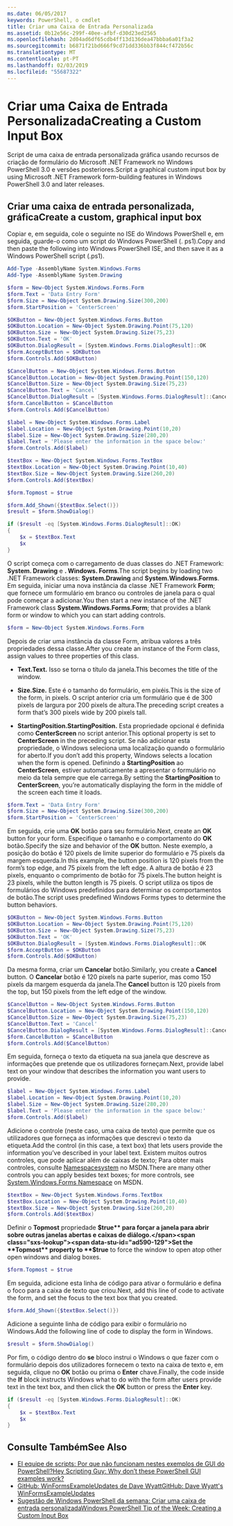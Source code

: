 ```yaml
---
ms.date: 06/05/2017
keywords: PowerShell, o cmdlet
title: Criar uma Caixa de Entrada Personalizada
ms.assetid: 0b12e56c-299f-40ee-afbf-d30d23ed2565
ms.openlocfilehash: 2d04ad6df65cdb4ff13d136dea47bbba6a01f3a2
ms.sourcegitcommit: b6871f21bd666f9cd71dd336bb3f844cf472b56c
ms.translationtype: MT
ms.contentlocale: pt-PT
ms.lasthandoff: 02/03/2019
ms.locfileid: "55687322"
---
```

# <a name="creating-a-custom-input-box"></a><span data-ttu-id="ad590-103">Criar uma Caixa de Entrada Personalizada</span><span class="sxs-lookup"><span data-stu-id="ad590-103">Creating a Custom Input Box</span></span>

<span data-ttu-id="ad590-104">Script de uma caixa de entrada personalizada gráfica usando recursos de criação de formulário do Microsoft .NET Framework no Windows PowerShell 3.0 e versões posteriores.</span><span class="sxs-lookup"><span data-stu-id="ad590-104">Script a graphical custom input box by using Microsoft .NET Framework form-building features in Windows PowerShell 3.0 and later releases.</span></span>

## <a name="create-a-custom-graphical-input-box"></a><span data-ttu-id="ad590-105">Criar uma caixa de entrada personalizada, gráfica</span><span class="sxs-lookup"><span data-stu-id="ad590-105">Create a custom, graphical input box</span></span>

<span data-ttu-id="ad590-106">Copiar e, em seguida, cole o seguinte no ISE do Windows PowerShell e, em seguida, guarde-o como um script do Windows PowerShell (. ps1).</span><span class="sxs-lookup"><span data-stu-id="ad590-106">Copy and then paste the following into Windows PowerShell ISE, and then save it as a Windows PowerShell script (.ps1).</span></span>

```powershell
Add-Type -AssemblyName System.Windows.Forms
Add-Type -AssemblyName System.Drawing

$form = New-Object System.Windows.Forms.Form
$form.Text = 'Data Entry Form'
$form.Size = New-Object System.Drawing.Size(300,200)
$form.StartPosition = 'CenterScreen'

$OKButton = New-Object System.Windows.Forms.Button
$OKButton.Location = New-Object System.Drawing.Point(75,120)
$OKButton.Size = New-Object System.Drawing.Size(75,23)
$OKButton.Text = 'OK'
$OKButton.DialogResult = [System.Windows.Forms.DialogResult]::OK
$form.AcceptButton = $OKButton
$form.Controls.Add($OKButton)

$CancelButton = New-Object System.Windows.Forms.Button
$CancelButton.Location = New-Object System.Drawing.Point(150,120)
$CancelButton.Size = New-Object System.Drawing.Size(75,23)
$CancelButton.Text = 'Cancel'
$CancelButton.DialogResult = [System.Windows.Forms.DialogResult]::Cancel
$form.CancelButton = $CancelButton
$form.Controls.Add($CancelButton)

$label = New-Object System.Windows.Forms.Label
$label.Location = New-Object System.Drawing.Point(10,20)
$label.Size = New-Object System.Drawing.Size(280,20)
$label.Text = 'Please enter the information in the space below:'
$form.Controls.Add($label)

$textBox = New-Object System.Windows.Forms.TextBox
$textBox.Location = New-Object System.Drawing.Point(10,40)
$textBox.Size = New-Object System.Drawing.Size(260,20)
$form.Controls.Add($textBox)

$form.Topmost = $true

$form.Add_Shown({$textBox.Select()})
$result = $form.ShowDialog()

if ($result -eq [System.Windows.Forms.DialogResult]::OK)
{
    $x = $textBox.Text
    $x
}
```

<span data-ttu-id="ad590-107">O script começa com o carregamento de duas classes do .NET Framework: **System. Drawing** e **. Windows. Forms**.</span><span class="sxs-lookup"><span data-stu-id="ad590-107">The script begins by loading two .NET Framework classes: **System.Drawing** and **System.Windows.Forms**.</span></span> <span data-ttu-id="ad590-108">Em seguida, iniciar uma nova instância da classe .NET Framework **Form**; que fornece um formulário em branco ou controles de janela para o qual pode começar a adicionar.</span><span class="sxs-lookup"><span data-stu-id="ad590-108">You then start a new instance of the .NET Framework class **System.Windows.Forms.Form**; that provides a blank form or window to which you can start adding controls.</span></span>

```powershell
$form = New-Object System.Windows.Forms.Form
```

<span data-ttu-id="ad590-109">Depois de criar uma instância da classe Form, atribua valores a três propriedades dessa classe.</span><span class="sxs-lookup"><span data-stu-id="ad590-109">After you create an instance of the Form class, assign values to three properties of this class.</span></span>

- <span data-ttu-id="ad590-110">**Text.**</span><span class="sxs-lookup"><span data-stu-id="ad590-110">**Text.**</span></span> <span data-ttu-id="ad590-111">Isso se torna o título da janela.</span><span class="sxs-lookup"><span data-stu-id="ad590-111">This becomes the title of the window.</span></span>

- <span data-ttu-id="ad590-112">**Size.**</span><span class="sxs-lookup"><span data-stu-id="ad590-112">**Size.**</span></span> <span data-ttu-id="ad590-113">Este é o tamanho do formulário, em pixéis.</span><span class="sxs-lookup"><span data-stu-id="ad590-113">This is the size of the form, in pixels.</span></span> <span data-ttu-id="ad590-114">O script anterior cria um formulário que é de 300 pixels de largura por 200 pixels de altura.</span><span class="sxs-lookup"><span data-stu-id="ad590-114">The preceding script creates a form that’s 300 pixels wide by 200 pixels tall.</span></span>

- <span data-ttu-id="ad590-115">**StartingPosition.**</span><span class="sxs-lookup"><span data-stu-id="ad590-115">**StartingPosition.**</span></span> <span data-ttu-id="ad590-116">Esta propriedade opcional é definida como **CenterScreen** no script anterior.</span><span class="sxs-lookup"><span data-stu-id="ad590-116">This optional property is set to **CenterScreen** in the preceding script.</span></span> <span data-ttu-id="ad590-117">Se não adicionar esta propriedade, o Windows seleciona uma localização quando o formulário for aberto.</span><span class="sxs-lookup"><span data-stu-id="ad590-117">If you don’t add this property, Windows selects a location when the form is opened.</span></span> <span data-ttu-id="ad590-118">Definindo a **StartingPosition** ao **CenterScreen**, estiver automaticamente a apresentar o formulário no meio da tela sempre que ele carrega.</span><span class="sxs-lookup"><span data-stu-id="ad590-118">By setting the **StartingPosition** to **CenterScreen**, you’re automatically displaying the form in the middle of the screen each time it loads.</span></span>

```powershell
$form.Text = 'Data Entry Form'
$form.Size = New-Object System.Drawing.Size(300,200)
$form.StartPosition = 'CenterScreen'
```

<span data-ttu-id="ad590-119">Em seguida, crie uma **OK** botão para seu formulário.</span><span class="sxs-lookup"><span data-stu-id="ad590-119">Next, create an **OK** button for your form.</span></span> <span data-ttu-id="ad590-120">Especifique o tamanho e o comportamento do **OK** botão.</span><span class="sxs-lookup"><span data-stu-id="ad590-120">Specify the size and behavior of the **OK** button.</span></span> <span data-ttu-id="ad590-121">Neste exemplo, a posição do botão é 120 pixels de limite superior do formulário e 75 pixels da margem esquerda.</span><span class="sxs-lookup"><span data-stu-id="ad590-121">In this example, the button position is 120 pixels from the form’s top edge, and 75 pixels from the left edge.</span></span> <span data-ttu-id="ad590-122">A altura de botão é 23 pixels, enquanto o comprimento de botão for 75 pixels.</span><span class="sxs-lookup"><span data-stu-id="ad590-122">The button height is 23 pixels, while the button length is 75 pixels.</span></span> <span data-ttu-id="ad590-123">O script utiliza os tipos de formulários do Windows predefinidos para determinar os comportamentos de botão.</span><span class="sxs-lookup"><span data-stu-id="ad590-123">The script uses predefined Windows Forms types to determine the button behaviors.</span></span>

```powershell
$OKButton = New-Object System.Windows.Forms.Button
$OKButton.Location = New-Object System.Drawing.Point(75,120)
$OKButton.Size = New-Object System.Drawing.Size(75,23)
$OKButton.Text = 'OK'
$OKButton.DialogResult = [System.Windows.Forms.DialogResult]::OK
$form.AcceptButton = $OKButton
$form.Controls.Add($OKButton)
```

<span data-ttu-id="ad590-124">Da mesma forma, criar um **Cancelar** botão.</span><span class="sxs-lookup"><span data-stu-id="ad590-124">Similarly, you create a **Cancel** button.</span></span> <span data-ttu-id="ad590-125">O **Cancelar** botão é 120 pixels na parte superior, mas como 150 pixels da margem esquerda da janela.</span><span class="sxs-lookup"><span data-stu-id="ad590-125">The **Cancel** button is 120 pixels from the top, but 150 pixels from the left edge of the window.</span></span>

```powershell
$CancelButton = New-Object System.Windows.Forms.Button
$CancelButton.Location = New-Object System.Drawing.Point(150,120)
$CancelButton.Size = New-Object System.Drawing.Size(75,23)
$CancelButton.Text = 'Cancel'
$CancelButton.DialogResult = [System.Windows.Forms.DialogResult]::Cancel
$form.CancelButton = $CancelButton
$form.Controls.Add($CancelButton)
```

<span data-ttu-id="ad590-126">Em seguida, forneça o texto da etiqueta na sua janela que descreve as informações que pretende que os utilizadores forneçam.</span><span class="sxs-lookup"><span data-stu-id="ad590-126">Next, provide label text on your window that describes the information you want users to provide.</span></span>

```powershell
$label = New-Object System.Windows.Forms.Label
$label.Location = New-Object System.Drawing.Point(10,20)
$label.Size = New-Object System.Drawing.Size(280,20)
$label.Text = 'Please enter the information in the space below:'
$form.Controls.Add($label)
```

<span data-ttu-id="ad590-127">Adicione o controle (neste caso, uma caixa de texto) que permite que os utilizadores que forneça as informações que descrevi o texto da etiqueta.</span><span class="sxs-lookup"><span data-stu-id="ad590-127">Add the control (in this case, a text box) that lets users provide the information you’ve described in your label text.</span></span> <span data-ttu-id="ad590-128">Existem muitos outros controles, que pode aplicar além de caixas de texto; Para obter mais controles, consulte [Namespacesystem](https://msdn.microsoft.com/library/k50ex0x9(v=vs.110).aspx) no MSDN.</span><span class="sxs-lookup"><span data-stu-id="ad590-128">There are many other controls you can apply besides text boxes; for more controls, see [System.Windows.Forms Namespace](https://msdn.microsoft.com/library/k50ex0x9(v=vs.110).aspx) on MSDN.</span></span>

```powershell
$textBox = New-Object System.Windows.Forms.TextBox
$textBox.Location = New-Object System.Drawing.Point(10,40)
$textBox.Size = New-Object System.Drawing.Size(260,20)
$form.Controls.Add($textBox)
```

<span data-ttu-id="ad590-129">Definir o **Topmost** propriedade **$true** para forçar a janela para abrir sobre outras janelas abertas e caixas de diálogo.</span><span class="sxs-lookup"><span data-stu-id="ad590-129">Set the **Topmost** property to **$true** to force the window to open atop other open windows and dialog boxes.</span></span>

```powershell
$form.Topmost = $true
```

<span data-ttu-id="ad590-130">Em seguida, adicione esta linha de código para ativar o formulário e defina o foco para a caixa de texto que criou.</span><span class="sxs-lookup"><span data-stu-id="ad590-130">Next, add this line of code to activate the form, and set the focus to the text box that you created.</span></span>

```powershell
$form.Add_Shown({$textBox.Select()})
```

<span data-ttu-id="ad590-131">Adicione a seguinte linha de código para exibir o formulário no Windows.</span><span class="sxs-lookup"><span data-stu-id="ad590-131">Add the following line of code to display the form in Windows.</span></span>

```powershell
$result = $form.ShowDialog()
```

<span data-ttu-id="ad590-132">Por fim, o código dentro do **se** bloco instrui o Windows o que fazer com o formulário depois dos utilizadores fornecem o texto na caixa de texto e, em seguida, clique no **OK** botão ou prima o **Enter** chave.</span><span class="sxs-lookup"><span data-stu-id="ad590-132">Finally, the code inside the **If** block instructs Windows what to do with the form after users provide text in the text box, and then click the **OK** button or press the **Enter** key.</span></span>

```powershell
if ($result -eq [System.Windows.Forms.DialogResult]::OK)
{
    $x = $textBox.Text
    $x
}
```

## <a name="see-also"></a><span data-ttu-id="ad590-133">Consulte Também</span><span class="sxs-lookup"><span data-stu-id="ad590-133">See Also</span></span>

- [<span data-ttu-id="ad590-134">EI equipe de scripts:  Por que não funcionam nestes exemplos de GUI do PowerShell?</span><span class="sxs-lookup"><span data-stu-id="ad590-134">Hey Scripting Guy:  Why don’t these PowerShell GUI examples work?</span></span>](https://go.microsoft.com/fwlink/?LinkId=506644)
- [<span data-ttu-id="ad590-135">GitHub: WinFormsExampleUpdates de Dave Wyatt</span><span class="sxs-lookup"><span data-stu-id="ad590-135">GitHub: Dave Wyatt's WinFormsExampleUpdates</span></span>](https://github.com/dlwyatt/WinFormsExampleUpdates)
- [<span data-ttu-id="ad590-136">Sugestão de Windows PowerShell da semana:  Criar uma caixa de entrada personalizada</span><span class="sxs-lookup"><span data-stu-id="ad590-136">Windows PowerShell Tip of the Week:  Creating a Custom Input Box</span></span>](https://technet.microsoft.com/library/ff730941.aspx)